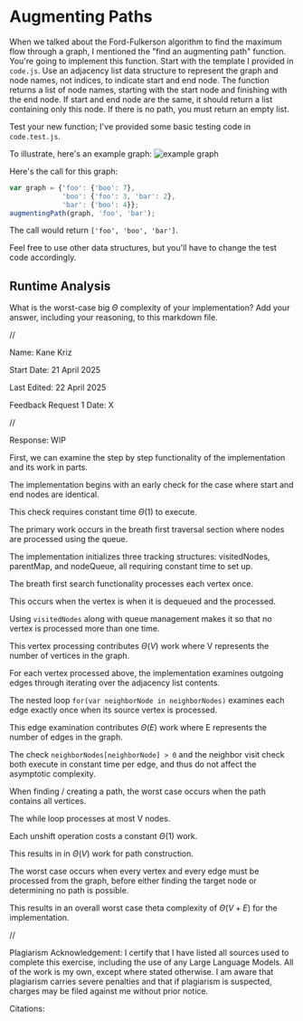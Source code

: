# Augmenting Paths

When we talked about the Ford-Fulkerson algorithm to find the maximum flow
through a graph, I mentioned the "find an augmenting path" function. You're
going to implement this function. Start with the template I provided in
`code.js`. Use an adjacency list data structure to represent the graph and node
names, not indices, to indicate start and end node. The function returns a list
of node names, starting with the start node and finishing with the end node. If
start and end node are the same, it should return a list containing only this
node. If there is no path, you must return an empty list.

Test your new function; I've provided some basic testing code in `code.test.js`.

To illustrate, here's an example graph:
![example graph](graph.png)

Here's the call for this graph:

```javascript
var graph = {'foo': {'boo': 7},
             'boo': {'foo': 3, 'bar': 2},
             'bar': {'boo': 4}};
augmentingPath(graph, 'foo', 'bar');
```

The call would return `['foo', 'boo', 'bar']`.

Feel free to use other data structures, but you'll have to change the test code
accordingly.

## Runtime Analysis

What is the worst-case big $\Theta$ complexity of your implementation? Add your
answer, including your reasoning, to this markdown file.



//


Name: Kane Kriz

Start Date: 21 April 2025

Last Edited: 22 April 2025

Feedback Request 1 Date: X


//


Response: WIP

First, we can examine the step by step functionality of the implementation and its work in parts.

The implementation begins with an early check for the case where start and end nodes are identical. 

This check requires constant time $Θ(1)$ to execute.

The primary work occurs in the breath first traversal section where nodes are processed using the queue. 

The implementation initializes three tracking structures: visitedNodes, parentMap, and nodeQueue, all requiring constant time to set up.

The breath first search functionality processes each vertex once.

This occurs when the vertex is when it is dequeued and the processed. 

Using `visitedNodes` along with queue management makes it so that no vertex is processed more than one time. 

This vertex processing contributes $Θ(V)$ work where V represents the number of vertices in the graph.

For each vertex processed above, the implementation examines outgoing edges through iterating over the adjacency list contents. 

The nested loop `for(var neighborNode in neighborNodes)` examines each edge exactly once when its source vertex is processed. 

This edge examination contributes $Θ(E)$ work where E represents the number of edges in the graph.

The check `neighborNodes[neighborNode] > 0` and the neighbor visit check both execute in constant time per edge, and thus do not affect the asymptotic complexity.

When finding / creating a path, the worst case occurs when the path contains all vertices.

The while loop processes at most V nodes.

Each unshift operation costs a constant $Θ(1)$ work.

This results in in $Θ(V)$ work for path construction.

The worst case occurs when every vertex and every edge must be processed from the graph, before either finding the target node or determining no path is possible. 

This results in an overall worst case theta complexity of $Θ(V + E)$ for the implementation.



//


Plagiarism Acknowledgement: I certify that I have listed all sources used to complete this exercise, including the use of any Large Language Models. All of the work is my own, except where stated otherwise. I am aware that plagiarism carries severe penalties and that if plagiarism is suspected, charges may be filed against me without prior notice.


Citations:

